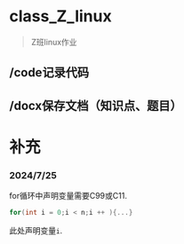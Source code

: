 # class_Z_linux
>  Z班linux作业

## /code记录代码
## /docx保存文档（知识点、题目）



# 补充

### 2024/7/25

for循环中声明变量需要C99或C11.

```C
for(int i = 0;i < n;i ++ ){...}
```

此处声明变量`i`.


